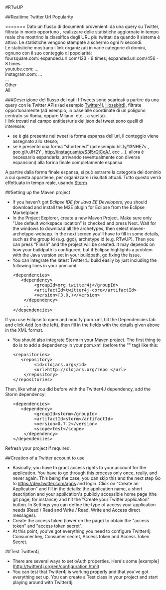 #RTwUP

##Realtime Twitter Url Popularity

=======
Dato un flusso di documenti provenienti da una query su Twitter, filtrata in modo opportuno , realizzare delle statistiche aggiornate in tempo reale che mostrino la classifica degli URL più twittati da quando il sistema è attivo.
Le statistiche vengono stampate a schermo ogni N secondi.  
Le statistiche mostrano i link organizzati in varie categorie di domini, ognuno con il suo conteggio di popolarità:  
foursquare.com: expanded.url.com/123 - 9 times; expanded.url.com/456 - 8 times  
  youtube.com: ...  
	instagram.com: ...  
	...  
	Other  
	All  

###Descrizione del flusso dei dati: 
I Tweets sono scaricati a partire da una query con le Twitter APIs (ad esempio [Twitter4j][02], [Hosebird][03]), filtrate opportunamente (ad esempio, in base alle coordinate di un poligono centrato su Roma, oppure Milano, etc... a scelta).  
I link trovati nel campo entities/urls del json del tweet sono quelli di interesse: 
* se è già presente nel tweet la forma espansa dell’url, il conteggio viene assegnato allo stesso; 
* se è presente una forma “shortened” (ad esempio bit.ly/13NHE7v , goo.gl/uJH2Y , http://instagr.am/p/S3l5rQjCcA/, ecc ...), allora è necessario espanderla, arrivando (eventualmente con diverse espansioni) alla forma finale completamente espansa.
 
A partire dalla forma finale espansa, si può estrarre la categoria del dominio a cui questa appartiene, per organizzare i risultati attuali.
Tutto questo verrà effettuato in tempo reale, usando [Storm][01]


[01]: https://github.com/nathanmarz/storm/wiki "Wiki di Storm"

[02]: http://twitter4j.org/en/ "Sito di riferimento per le APIs di Twitter in Java"

[03]: https://github.com/twitter/hbc "Hosebird client"

##Setting up the Maven project

* If you haven't got *Eclipse IDE for Java EE Developers*, you should download and install the M2E plugin for Eclipse from the Eclipse Marketplace
* In the Project Explorer, create a new Maven Project. Make sure only "Use default workspace location" is checked and press Next. Wait for the windows to download all the archetypes, then select maven-archetype-webapp. In the next screen you'll have to fill in some details, such as the group Id (e.g. ggd), archetype id (e.g. RTwUP). Then you can press "Finish" and the project will be created.
It may depends on how your buildpath is configured, but if Eclipse highlights a problem with the Java version set in your buildpath, go fixing the issue.
* You can integrate the latest Twitter4J build easily by just including the following lines in your pom.xml.
<pre class="codeSample">   &lt;dependencies&gt;<br/>      &lt;dependency&gt;<br/>           &lt;groupId&gt;org.twitter4j&lt;/groupId&gt;<br/>           &lt;artifactId&gt;twitter4j-core&lt;/artifactId&gt;<br/>           &lt;version&gt;[3.0,)&lt;/version&gt;<br/>       &lt;/dependency&gt;<br/>       ...<br/>   &lt;/dependencies&gt;<br/></pre>
If you use Eclipse to open and modify pom.xml, hit the Dependencies tab and click Add (on the left), then fill in the fields with the details given above in the XML format.
* You should also integrate Storm in your Maven project. The first thing to do is to add a dependency in your pom.xml (before the "<repositories>" tag) like this:
<pre class="codeSample">   &lt;repositories&gt;<br/>      &lt;repository&gt;<br/>           &lt;id&gt;clojars.org&lt;/id&gt;<br/>           &lt;url&gt;http://clojars.org/repo &lt;/url&gt;<br/>       &lt;/repository&gt;<br/>   &lt;/repositories&gt;<br/></pre>
Then, like what you did before with the Twitter4J dependency, add the Storm dependency:
<pre class="codeSample">   &lt;dependencies&gt;<br/>      &lt;dependency&gt;<br/>           &lt;groupId&gt;storm&lt;/groupId&gt;<br/>           &lt;artifactId&gt;storm&lt;/artifactId&gt;<br/>           &lt;version&gt;0.7.2&lt;/version&gt;<br/>           &lt;scope&gt;test&lt;/scope&gt;<br/>       &lt;/dependency&gt;<br/>   &lt;/dependencies&gt;<br/></pre>
Refresh your project if required.

##Creation of a Twitter account to use

* Basically, you have to grant access rights to your account for the application. You have to go through this process only once, really, and never again. This being the case, you can skip this and the next step
Go to https://dev.twitter.com/apps and login. Click on "Create an Application" and fill in the details: the application name, a short description and your application's publicly accessible home page (the git page, for instance) and hit the "Create your Twitter application" button. In Settings you can define the type of access your application needs (Read / Read and Write / Read, Write and Access direct messages).
* Create the access token (lower on the page) to obtain the "access token" and "access token secret". 
* At this point, you've got everything you need to configure Twitter4j: Consumer key, Consumer secret, Access token and Access Token Secret.
 
##Test Twitter4j

* There are several ways to set oAuth properties. Here's some [example] (http://twitter4j.org/en/configuration.html)
* You can test that Twitter4j is working properly and that you've got everything set up. You can create a Test class in your project and start playing around with Twitter4j.

